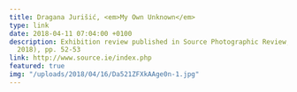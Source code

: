 ```yaml
---
title: Dragana Jurišić, <em>My Own Unknown</em>
type: link
date: 2018-04-11 07:04:00 +0100
description: Exhibition review published in Source Photographic Review, no. 93 (Spring
  2018), pp. 52-53
link: http://www.source.ie/index.php
featured: true
img: "/uploads/2018/04/16/Da521ZFXkAAge0n-1.jpg"
---
```

